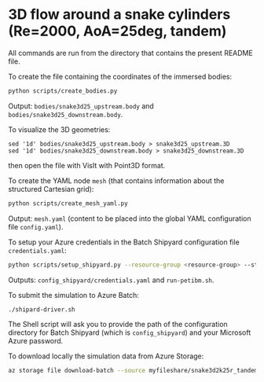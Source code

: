 # 3D flow around a snake cylinders (Re=2000, AoA=25deg, tandem)

All commands are run from the directory that contains the present README file.

To create the file containing the coordinates of the immersed bodies:

```bash
python scripts/create_bodies.py
```

Output: `bodies/snake3d25_upstream.body` and `bodies/snake3d25_downstream.body`.

To visualize the 3D geometries:

```
sed '1d' bodies/snake3d25_upstream.body > snake3d25_upstream.3D
sed '1d' bodies/snake3d25_downstream.body > snake3d25_downstream.3D
```

then open the file with VisIt with Point3D format.

To create the YAML node `mesh` (that contains information about the structured Cartesian grid):

```bash
python scripts/create_mesh_yaml.py
```

Output: `mesh.yaml` (content to be placed into the global YAML configuration file `config.yaml`).

To setup your Azure credentials in the Batch Shipyard configuration file `credentials.yaml`:

```bash
python scripts/setup_shipyard.py --resource-group <resource-group> --storage-account-name <storage-accout-name> --share-name <storage-fileshare-name>
```

Outputs: `config_shipyard/credentials.yaml` and `run-petibm.sh`.

To submit the simulation to Azure Batch:

```bash
./shipard-driver.sh
```

The Shell script will ask you to provide the path of the configuration directory for Batch Shipyard (which is `config_shipyard`) and your Microsoft Azure password.

To download locally the simulation data from Azure Storage:

```bash
az storage file download-batch --source myfileshare/snake3d2k25r_tandem/ --destination output --account-name <storage-account-name>
```

